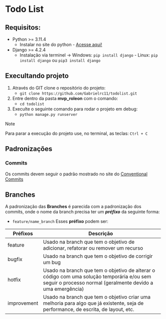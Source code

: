 # Todo List

## Requisitos:
- Python >= 3.11.4
  - Instalar no site do python - <a href="https://www.python.org/downloads/" target="_blank">Acesse aqui!</a>
- Django >= 4.2.4
  - Instalação via terminel -> Windows: ```pip install django``` - Linux: ```pip install django``` ou ```pip3 install django```

## Execultando projeto
1. Através do GIT clone o repositório do projeto:
    - ```git clone https://github.com/Gabrielrc11/todolist.git```
2. Entre dentro da pasta **mvp_roleon** com o comando:
    - ```cd todolist```
4. Execulte o seguinte comando para rodar o projeto em debug:
    - ```python manage.py runserver```
> [!NOTE]
> Para parar a execução do projeto use, no terminal, as teclas: ```Ctrl + C```

## Padronizações
### Commits
Os commits devem seguir o padrão mostrado no site do <a href="https://www.conventionalcommits.org/pt-br/v1.0.0/" target="_blank">Conventional Commits</a>

## Branches
A padronização das **Branches** é parecida com a padronização dos commits, onde o nome da branch precisa ter um ***préfixo*** da seguinte forma:
 - ```feature/name_branch```
Esses **préfixo** podem ser:

| Préfixos  | Descrição |
| ------------- | ------------- |
| feature | Usado na branch que tem o objetivo de adicionar, refatorar ou remover um recurso  |
| bugfix  | Usado na branch que tem o objetivo de corrigir um bug  |
| hotfix  | Usado na branch que tem o objetivo de alterar o código com uma solução temporária e/ou sem seguir o processo normal (geralmente devido a uma emergência)  |
| improvement  | Usado na branch que tem o objetivo criar uma melhoria para algo que já existente, seja de performance, de escrita, de layout, etc. |
